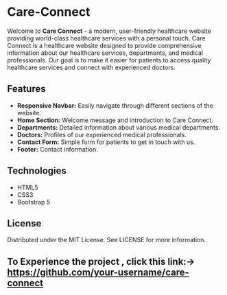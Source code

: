 # Care-Connect

Welcome to **Care Connect** - a modern, user-friendly healthcare website providing world-class healthcare services with a personal touch. Care Connect is a healthcare website designed to provide comprehensive information about our healthcare services, departments, and medical professionals. Our goal is to make it easier for patients to access quality healthcare services and connect with experienced doctors.

## Features

- **Responsive Navbar:** Easily navigate through different sections of the website.
- **Home Section:** Welcome message and introduction to Care Connect.
- **Departments:** Detailed information about various medical departments.
- **Doctors:** Profiles of our experienced medical professionals.
- **Contact Form:** Simple form for patients to get in touch with us.
- **Footer:** Contact information.

## Technologies

- HTML5
- CSS3
- Bootstrap 5

## License
Distributed under the MIT License. See LICENSE for more information.

## To Experience the project , click this link:-> https://github.com/your-username/care-connect 
